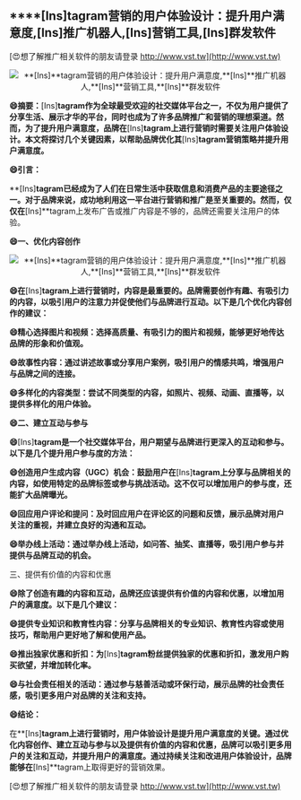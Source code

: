 ## ****[Ins]**tagram营销的用户体验设计：提升用户满意度,**[Ins]**推广机器人,**[Ins]**营销工具,**[Ins]**群发软件**

[😍想了解推广相关软件的朋友请登录 http://www.vst.tw](http://www.vst.tw)

 <center><img src="https://vst.tw/MP4/tuiguang/png/8.png" alt="**[Ins]**tagram营销的用户体验设计：提升用户满意度,**[Ins]**推广机器人,**[Ins]**营销工具,**[Ins]**群发软件"></center>

**😄摘要：**[Ins]**tagram作为全球最受欢迎的社交媒体平台之一，不仅为用户提供了分享生活、展示才华的平台，同时也成为了许多品牌推广和营销的理想渠道。然而，为了提升用户满意度，品牌在**[Ins]**tagram上进行营销时需要关注用户体验设计。本文将探讨几个关键因素，以帮助品牌优化其**[Ins]**tagram营销策略并提升用户满意度。**

**😄引言：**

**[Ins]**tagram已经成为了人们在日常生活中获取信息和消费产品的主要途径之一。对于品牌来说，成功地利用这一平台进行营销和推广是至关重要的。然而，仅仅在**[Ins]**tagram上发布广告或推广内容是不够的，品牌还需要关注用户的体验。

**😄一、优化内容创作**

 <center><img src="https://vst.tw/MP4/tuiguang/png/3.png" alt="**[Ins]**tagram营销的用户体验设计：提升用户满意度,**[Ins]**推广机器人,**[Ins]**营销工具,**[Ins]**群发软件"></center>

**😄在**[Ins]**tagram上进行营销时，内容是最重要的。品牌需要创作有趣、有吸引力的内容，以吸引用户的注意力并促使他们与品牌进行互动。以下是几个优化内容创作的建议：**

**😄精心选择图片和视频：选择高质量、有吸引力的图片和视频，能够更好地传达品牌的形象和价值观。**

**😄故事性内容：通过讲述故事或分享用户案例，吸引用户的情感共鸣，增强用户与品牌之间的连接。**

**😄多样化的内容类型：尝试不同类型的内容，如照片、视频、动画、直播等，以提供多样化的用户体验。**

**😄二、建立互动与参与**

**😄**[Ins]**tagram是一个社交媒体平台，用户期望与品牌进行更深入的互动和参与。以下是几个提升用户参与度的方法：**

**😄创造用户生成内容（UGC）机会：鼓励用户在**[Ins]**tagram上分享与品牌相关的内容，如使用特定的品牌标签或参与挑战活动。这不仅可以增加用户的参与度，还能扩大品牌曝光。**

**😄回应用户评论和提问：及时回应用户在评论区的问题和反馈，展示品牌对用户关注的重视，并建立良好的沟通和互动。**

**😄举办线上活动：通过举办线上活动，如问答、抽奖、直播等，吸引用户参与并提供与品牌互动的机会。**

三、提供有价值的内容和优惠

**😄除了创造有趣的内容和互动，品牌还应该提供有价值的内容和优惠，以增加用户的满意度。以下是几个建议：**

**😄提供专业知识和教育性内容：分享与品牌相关的专业知识、教育性内容或使用技巧，帮助用户更好地了解和使用产品。**

**😄推出独家优惠和折扣：为**[Ins]**tagram粉丝提供独家的优惠和折扣，激发用户购买欲望，并增加转化率。**

**😄与社会责任相关的活动：通过参与慈善活动或环保行动，展示品牌的社会责任感，吸引更多用户对品牌的关注和支持。**

**😄结论：**

在**[Ins]**tagram上进行营销时，用户体验设计是提升用户满意度的关键。通过优化内容创作、建立互动与参与以及提供有价值的内容和优惠，品牌可以吸引更多用户的关注和互动，并提升用户的满意度。通过持续关注和改进用户体验设计，品牌能够在**[Ins]**tagram上取得更好的营销效果。

[😍想了解推广相关软件的朋友请登录 http://www.vst.tw](http://www.vst.tw)



